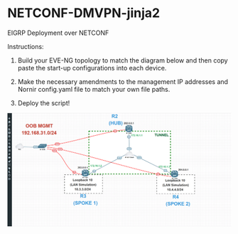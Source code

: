 # NETCONF-DMVPN-jinja2
EIGRP Deployment over NETCONF

Instructions:

1) Build your EVE-NG topology to match the diagram below and then copy paste the start-up configurations into each device.

2) Make the necessary amendments to the management IP addresses and Nornir config.yaml file to match your own file paths.

3) Deploy the script!

![alt text](https://github.com/IPvZero/NETCONF-DMVPN-jinja2/blob/master/pic4.png?raw=true)
